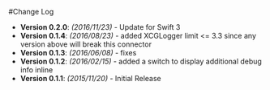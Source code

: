 #Change Log

* **Version 0.2.0**: *(2016/11/23)* - Update for Swift 3
* **Version 0.1.4**: *(2016/08/23)* - added XCGLogger limit <= 3.3 since any version above will break this connector
* **Version 0.1.3**: *(2016/06/08)* - fixes
* **Version 0.1.2**: *(2016/02/15)* - added a switch to display additional debug info inline
* **Version 0.1.1**: *(2015/11/20)* - Initial Release
